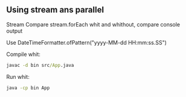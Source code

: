 ## Using stream ans parallel

Stream 
Compare stream.forEach whit and whithout, compare console output

Use DateTimeFormatter.ofPattern("yyyy-MM-dd HH:mm:ss.SS")

Compile whit:

```cmd
javac -d bin src/App.java
```

Run whit:

```cmd
java -cp bin App
```

